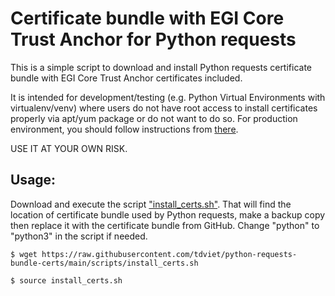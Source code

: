 # Certificate bundle with EGI Core Trust Anchor for Python requests

This is a simple script to download and install Python requests certificate bundle with EGI Core
Trust Anchor certificates included.

It is intended for development/testing (e.g. Python Virtual Environments with virtualenv/venv) where
users do not have root access to install certificates properly via apt/yum package or do not want to do so. 
For production environment, you should follow instructions from
[there](https://github.com/tdviet/python-requests-bundle-certs/blob/main/docs/Install_certificates.md).

USE IT AT YOUR OWN RISK.

## Usage: 

Download and execute the script ["install_certs.sh"](https://github.com/tdviet/python-requests-bundle-certs/blob/main/scripts/install_certs.sh).
That will find the location of certificate bundle used by Python requests, make a backup copy then replace it with the certificate bundle from GitHub. 
Change "python" to "python3" in the script if needed.

`$ wget https://raw.githubusercontent.com/tdviet/python-requests-bundle-certs/main/scripts/install_certs.sh`

`$ source install_certs.sh`
